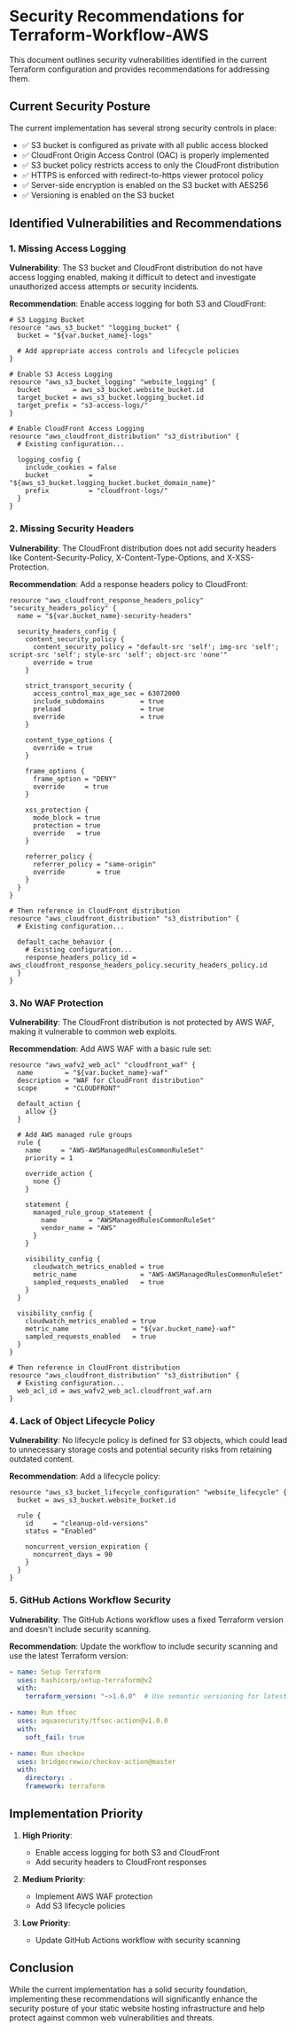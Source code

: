 # Security Recommendations for Terraform-Workflow-AWS

This document outlines security vulnerabilities identified in the current Terraform configuration and provides recommendations for addressing them.

## Current Security Posture

The current implementation has several strong security controls in place:

- ✅ S3 bucket is configured as private with all public access blocked
- ✅ CloudFront Origin Access Control (OAC) is properly implemented
- ✅ S3 bucket policy restricts access to only the CloudFront distribution
- ✅ HTTPS is enforced with redirect-to-https viewer protocol policy
- ✅ Server-side encryption is enabled on the S3 bucket with AES256
- ✅ Versioning is enabled on the S3 bucket

## Identified Vulnerabilities and Recommendations

### 1. Missing Access Logging

**Vulnerability**: The S3 bucket and CloudFront distribution do not have access logging enabled, making it difficult to detect and investigate unauthorized access attempts or security incidents.

**Recommendation**: Enable access logging for both S3 and CloudFront:

```hcl
# S3 Logging Bucket
resource "aws_s3_bucket" "logging_bucket" {
  bucket = "${var.bucket_name}-logs"
  
  # Add appropriate access controls and lifecycle policies
}

# Enable S3 Access Logging
resource "aws_s3_bucket_logging" "website_logging" {
  bucket        = aws_s3_bucket.website_bucket.id
  target_bucket = aws_s3_bucket.logging_bucket.id
  target_prefix = "s3-access-logs/"
}

# Enable CloudFront Access Logging
resource "aws_cloudfront_distribution" "s3_distribution" {
  # Existing configuration...
  
  logging_config {
    include_cookies = false
    bucket          = "${aws_s3_bucket.logging_bucket.bucket_domain_name}"
    prefix          = "cloudfront-logs/"
  }
}
```

### 2. Missing Security Headers

**Vulnerability**: The CloudFront distribution does not add security headers like Content-Security-Policy, X-Content-Type-Options, and X-XSS-Protection.

**Recommendation**: Add a response headers policy to CloudFront:

```hcl
resource "aws_cloudfront_response_headers_policy" "security_headers_policy" {
  name = "${var.bucket_name}-security-headers"
  
  security_headers_config {
    content_security_policy {
      content_security_policy = "default-src 'self'; img-src 'self'; script-src 'self'; style-src 'self'; object-src 'none'"
      override = true
    }
    
    strict_transport_security {
      access_control_max_age_sec = 63072000
      include_subdomains         = true
      preload                    = true
      override                   = true
    }
    
    content_type_options {
      override = true
    }
    
    frame_options {
      frame_option = "DENY"
      override     = true
    }
    
    xss_protection {
      mode_block = true
      protection = true
      override   = true
    }
    
    referrer_policy {
      referrer_policy = "same-origin"
      override        = true
    }
  }
}

# Then reference in CloudFront distribution
resource "aws_cloudfront_distribution" "s3_distribution" {
  # Existing configuration...
  
  default_cache_behavior {
    # Existing configuration...
    response_headers_policy_id = aws_cloudfront_response_headers_policy.security_headers_policy.id
  }
}
```

### 3. No WAF Protection

**Vulnerability**: The CloudFront distribution is not protected by AWS WAF, making it vulnerable to common web exploits.

**Recommendation**: Add AWS WAF with a basic rule set:

```hcl
resource "aws_wafv2_web_acl" "cloudfront_waf" {
  name        = "${var.bucket_name}-waf"
  description = "WAF for CloudFront distribution"
  scope       = "CLOUDFRONT"
  
  default_action {
    allow {}
  }
  
  # Add AWS managed rule groups
  rule {
    name     = "AWS-AWSManagedRulesCommonRuleSet"
    priority = 1
    
    override_action {
      none {}
    }
    
    statement {
      managed_rule_group_statement {
        name        = "AWSManagedRulesCommonRuleSet"
        vendor_name = "AWS"
      }
    }
    
    visibility_config {
      cloudwatch_metrics_enabled = true
      metric_name                = "AWS-AWSManagedRulesCommonRuleSet"
      sampled_requests_enabled   = true
    }
  }
  
  visibility_config {
    cloudwatch_metrics_enabled = true
    metric_name                = "${var.bucket_name}-waf"
    sampled_requests_enabled   = true
  }
}

# Then reference in CloudFront distribution
resource "aws_cloudfront_distribution" "s3_distribution" {
  # Existing configuration...
  web_acl_id = aws_wafv2_web_acl.cloudfront_waf.arn
}
```

### 4. Lack of Object Lifecycle Policy

**Vulnerability**: No lifecycle policy is defined for S3 objects, which could lead to unnecessary storage costs and potential security risks from retaining outdated content.

**Recommendation**: Add a lifecycle policy:

```hcl
resource "aws_s3_bucket_lifecycle_configuration" "website_lifecycle" {
  bucket = aws_s3_bucket.website_bucket.id
  
  rule {
    id     = "cleanup-old-versions"
    status = "Enabled"
    
    noncurrent_version_expiration {
      noncurrent_days = 90
    }
  }
}
```

### 5. GitHub Actions Workflow Security

**Vulnerability**: The GitHub Actions workflow uses a fixed Terraform version and doesn't include security scanning.

**Recommendation**: Update the workflow to include security scanning and use the latest Terraform version:

```yaml
- name: Setup Terraform
  uses: hashicorp/setup-terraform@v2
  with:
    terraform_version: "~>1.6.0"  # Use semantic versioning for latest 1.6.x

- name: Run tfsec
  uses: aquasecurity/tfsec-action@v1.0.0
  with:
    soft_fail: true

- name: Run checkov
  uses: bridgecrewio/checkov-action@master
  with:
    directory: .
    framework: terraform
```

## Implementation Priority

1. **High Priority**:
   - Enable access logging for both S3 and CloudFront
   - Add security headers to CloudFront responses

2. **Medium Priority**:
   - Implement AWS WAF protection
   - Add S3 lifecycle policies

3. **Low Priority**:
   - Update GitHub Actions workflow with security scanning

## Conclusion

While the current implementation has a solid security foundation, implementing these recommendations will significantly enhance the security posture of your static website hosting infrastructure and help protect against common web vulnerabilities and threats.